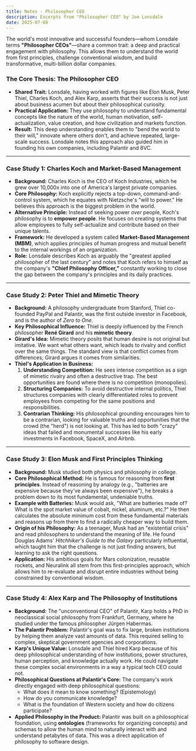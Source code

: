 ```yaml
---
title: Notes - Philosopher CEO
description: Excerpts from "Philosopher CEO" by Joe Lonsdale
date: 2025-07-08
---
```


The world's most innovative and successful founders—whom Lonsdale terms **"Philosopher CEOs"**—share a common trait: a deep and practical engagement with philosophy. This allows them to understand the world from first principles, challenge conventional wisdom, and build transformative, multi-billion dollar companies.

### **The Core Thesis: The Philosopher CEO**

*   **Shared Trait:** Lonsdale, having worked with figures like Elon Musk, Peter Thiel, Charles Koch, and Alex Karp, asserts that their success is not just about business acumen but about their philosophical curiosity.
*   **Practical Application:** They use philosophy to understand fundamental concepts like the nature of the world, human motivation, self-actualization, value creation, and how civilization and markets function.
*   **Result:** This deep understanding enables them to "bend the world to their will," innovate where others don't, and achieve repeated, large-scale success. Lonsdale notes this approach also guided him in founding his own companies, including Palantir and 8VC.

---

### **Case Study 1: Charles Koch and Market-Based Management**

*   **Background:** Charles Koch is the CEO of Koch Industries, which he grew over 10,000x into one of America's largest private companies.
*   **Core Philosophy:** Koch explicitly rejects a top-down, command-and-control system, which he equates with Nietzsche's "will to power." He believes this approach is the biggest problem in the world.
*   **Alternative Principle:** Instead of seeking power *over* people, Koch's philosophy is to **empower people**. He focuses on creating systems that allow employees to fully self-actualize and contribute based on their unique talents.
*   **Framework:** He developed a system called **Market-Based Management (MBM)**, which applies principles of human progress and mutual benefit to the internal workings of an organization.
*   **Role:** Lonsdale describes Koch as arguably the "greatest applied philosopher of the last century" and notes that Koch refers to himself as the company's **"Chief Philosophy Officer,"** constantly working to close the gap between the company's principles and its daily practices.

---

### **Case Study 2: Peter Thiel and Mimetic Theory**

*   **Background:** A philosophy undergraduate from Stanford, Thiel co-founded PayPal and Palantir, was the first outside investor in Facebook, and is the author of *Zero to One*.
*   **Key Philosophical Influence:** Thiel is deeply influenced by the French philosopher **René Girard** and his **mimetic theory**.
*   **Girard's Idea:** Mimetic theory posits that human desire is not original but imitative. We want what others want, which leads to rivalry and conflict over the same things. The standard view is that conflict comes from differences; Girard argues it comes from similarities.
*   **Thiel's Application in Business:**
    1.  **Understanding Competition:** He sees intense competition as a sign of mimetic rivalry and often a destructive trap. The best opportunities are found where there is no competition (monopolies).
    2.  **Structuring Companies:** To avoid destructive internal politics, Thiel structures companies with clearly differentiated roles to prevent employees from competing for the same positions and responsibilities.
    3.  **Contrarian Thinking:** His philosophical grounding encourages him to be a contrarian, looking for valuable truths and opportunities that the crowd (the "herd") is not looking at. This has led to both "crazy" ideas that failed and monumental successes like his early investments in Facebook, SpaceX, and Airbnb.

---

### **Case Study 3: Elon Musk and First Principles Thinking**

*   **Background:** Musk studied both physics and philosophy in college.
*   **Core Philosophical Method:** He is famous for reasoning from **first principles**. Instead of reasoning by analogy (e.g., "batteries are expensive because they've always been expensive"), he breaks a problem down to its most fundamental, undeniable truths.
*   **Example with Batteries:** Musk would ask, "What are batteries made of? What is the spot market value of cobalt, nickel, aluminum, etc.?" He then calculates the absolute minimum cost from these fundamental materials and reasons up from there to find a radically cheaper way to build them.
*   **Origin of his Philosophy:** As a teenager, Musk had an "existential crisis" and read philosophers to understand the meaning of life. He found Douglas Adams' *Hitchhiker's Guide to the Galaxy* particularly influential, which taught him that the challenge is not just finding answers, but learning to ask the right questions.
*   **Application:** His ambitious goals for Mars colonization, reusable rockets, and Neuralink all stem from this first-principles approach, which allows him to re-evaluate and disrupt entire industries without being constrained by conventional wisdom.

---

### **Case Study 4: Alex Karp and The Philosophy of Institutions**

*   **Background:** The "unconventional CEO" of Palantir, Karp holds a PhD in neoclassical social philosophy from Frankfurt, Germany, where he studied under the famous philosopher Jürgen Habermas.
*   **The Palantir Problem:** Palantir's goal was to fix large, broken institutions by helping them analyze vast amounts of data. This required selling to complex, skeptical government agencies and corporations.
*   **Karp's Unique Value:** Lonsdale and Thiel hired Karp because of his deep philosophical understanding of how institutions, power structures, human perception, and knowledge actually work. He could navigate these complex social environments in a way a typical tech CEO could not.
*   **Philosophical Questions at Palantir's Core:** The company's work directly engaged with deep philosophical questions:
    *   What does it mean to know something? (Epistemology)
    *   How do you communicate knowledge?
    *   What is the foundation of Western society and how do citizens participate?
*   **Applied Philosophy in the Product:** Palantir was built on a philosophical foundation, using **ontologies** (frameworks for organizing concepts) and schemas to allow the human mind to naturally interact with and understand petabytes of data. This was a direct application of philosophy to software design.
